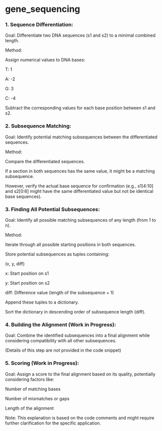 # gene_sequencing

### 1\. Sequence Differentiation:

Goal: Differentiate two DNA sequences (s1 and s2) to a minimal combined length.

Method:

Assign numerical values to DNA bases:

T: 1

A: -2

G: 3

C: -4

Subtract the corresponding values for each base position between s1 and s2.

### 2\. Subsequence Matching:

Goal: Identify potential matching subsequences between the differentiated sequences.

Method:

Compare the differentiated sequences.

If a section in both sequences has the same value, it might be a matching subsequence.

However, verify the actual base sequence for confirmation (e.g., s1\[4:10\] and s2\[0:6\] might have the same differentiated value but not be identical base sequences).

### 3\. Finding All Potential Subsequences:

Goal: Identify all possible matching subsequences of any length (from 1 to n).

Method:

Iterate through all possible starting positions in both sequences.

Store potential subsequences as tuples containing:

(x, y, diff)

x: Start position on s1

y: Start position on s2

diff: Difference value (length of the subsequence + 1)

Append these tuples to a dictionary.

Sort the dictionary in descending order of subsequence length (diff).

### 4\. Building the Alignment (Work in Progress):

Goal: Combine the identified subsequences into a final alignment while considering compatibility with all other subsequences.

(Details of this step are not provided in the code snippet)

### 5\. Scoring (Work in Progress):

Goal: Assign a score to the final alignment based on its quality, potentially considering factors like:

Number of matching bases

Number of mismatches or gaps

Length of the alignment

Note: This explanation is based on the code comments and might require further clarification for the specific application.






